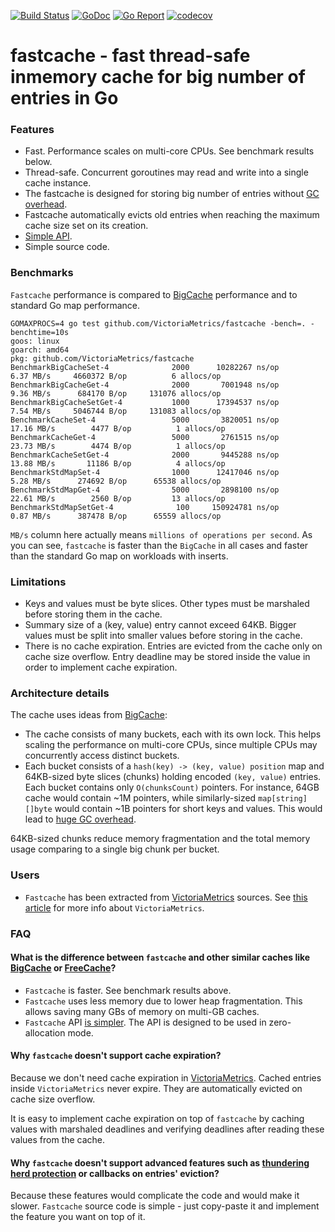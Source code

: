 [![Build Status](https://travis-ci.org/VictoriaMetrics/fastcache.svg)](https://travis-ci.org/VictoriaMetrics/fastcache)
[![GoDoc](https://godoc.org/github.com/VictoriaMetrics/fastcache?status.svg)](http://godoc.org/github.com/VictoriaMetrics/fastcache)
[![Go Report](https://goreportcard.com/badge/github.com/VictoriaMetrics/fastcache)](https://goreportcard.com/report/github.com/VictoriaMetrics/fastcache)
[![codecov](https://codecov.io/gh/VictoriaMetrics/fastcache/branch/master/graph/badge.svg)](https://codecov.io/gh/VictoriaMetrics/fastcache)

# fastcache - fast thread-safe inmemory cache for big number of entries in Go

### Features

* Fast. Performance scales on multi-core CPUs. See benchmark results below.
* Thread-safe. Concurrent goroutines may read and write into a single
  cache instance.
* The fastcache is designed for storing big number of entries without
  [GC overhead](https://syslog.ravelin.com/further-dangers-of-large-heaps-in-go-7a267b57d487).
* Fastcache automatically evicts old entries when reaching the maximum cache size
  set on its creation.
* [Simple API](http://godoc.org/github.com/VictoriaMetrics/fastcache).
* Simple source code.


### Benchmarks

`Fastcache` performance is compared to [BigCache](https://github.com/allegro/bigcache)
performance and to standard Go map performance.

```
GOMAXPROCS=4 go test github.com/VictoriaMetrics/fastcache -bench=. -benchtime=10s
goos: linux
goarch: amd64
pkg: github.com/VictoriaMetrics/fastcache
BenchmarkBigCacheSet-4      	    2000	  10282267 ns/op	   6.37 MB/s	 4660372 B/op	       6 allocs/op
BenchmarkBigCacheGet-4      	    2000	   7001948 ns/op	   9.36 MB/s	  684170 B/op	  131076 allocs/op
BenchmarkBigCacheSetGet-4   	    1000	  17394537 ns/op	   7.54 MB/s	 5046744 B/op	  131083 allocs/op
BenchmarkCacheSet-4         	    5000	   3820051 ns/op	  17.16 MB/s	    4477 B/op	       1 allocs/op
BenchmarkCacheGet-4         	    5000	   2761515 ns/op	  23.73 MB/s	    4474 B/op	       1 allocs/op
BenchmarkCacheSetGet-4      	    2000	   9445288 ns/op	  13.88 MB/s	   11186 B/op	       4 allocs/op
BenchmarkStdMapSet-4        	    1000	  12417046 ns/op	   5.28 MB/s	  274692 B/op	   65538 allocs/op
BenchmarkStdMapGet-4        	    5000	   2898100 ns/op	  22.61 MB/s	    2560 B/op	      13 allocs/op
BenchmarkStdMapSetGet-4     	     100	 150924781 ns/op	   0.87 MB/s	  387478 B/op	   65559 allocs/op
```

`MB/s` column here actually means `millions of operations per second`.
As you can see, `fastcache` is faster than the `BigCache` in all cases
and faster than the standard Go map on workloads with inserts.


### Limitations

* Keys and values must be byte slices. Other types must be marshaled before
  storing them in the cache.
* Summary size of a (key, value) entry cannot exceed 64KB. Bigger values must be
  split into smaller values before storing in the cache.
* There is no cache expiration. Entries are evicted from the cache only
  on cache size overflow. Entry deadline may be stored inside the value in order
  to implement cache expiration.


### Architecture details

The cache uses ideas from [BigCache](https://github.com/allegro/bigcache):

* The cache consists of many buckets, each with its own lock.
  This helps scaling the performance on multi-core CPUs, since multiple
  CPUs may concurrently access distinct buckets.
* Each bucket consists of a `hash(key) -> (key, value) position` map
  and 64KB-sized byte slices (chunks) holding encoded `(key, value)` entries.
  Each bucket contains only `O(chunksCount)` pointers. For instance, 64GB cache
  would contain ~1M pointers, while similarly-sized `map[string][]byte`
  would contain ~1B pointers for short keys and values. This would lead to
  [huge GC overhead](https://syslog.ravelin.com/further-dangers-of-large-heaps-in-go-7a267b57d487).

64KB-sized chunks reduce memory fragmentation and the total memory usage comparing
to a single big chunk per bucket.


### Users

* `Fastcache` has been extracted from [VictoriaMetrics](https://github.com/VictoriaMetrics/VictoriaMetrics) sources.
  See [this article](https://medium.com/devopslinks/victoriametrics-creating-the-best-remote-storage-for-prometheus-5d92d66787ac)
  for more info about `VictoriaMetrics`.


### FAQ

#### What is the difference between `fastcache` and other similar caches like [BigCache](https://github.com/allegro/bigcache) or [FreeCache](https://github.com/coocood/freecache)?

* `Fastcache` is faster. See benchmark results above.
* `Fastcache` uses less memory due to lower heap fragmentation. This allows
  saving many GBs of memory on multi-GB caches.
* `Fastcache` API [is simpler](http://godoc.org/github.com/VictoriaMetrics/fastcache).
  The API is designed to be used in zero-allocation mode.


#### Why `fastcache` doesn't support cache expiration?

Because we don't need cache expiration in [VictoriaMetrics](https://github.com/VictoriaMetrics/VictoriaMetrics).
Cached entries inside `VictoriaMetrics` never expire. They are automatically evicted on cache size overflow.

It is easy to implement cache expiration on top of `fastcache` by caching values
with marshaled deadlines and verifying deadlines after reading these values
from the cache.


#### Why `fastcache` doesn't support advanced features such as [thundering herd protection](https://en.wikipedia.org/wiki/Thundering_herd_problem) or callbacks on entries' eviction?

Because these features would complicate the code and would make it slower.
`Fastcache` source code is simple - just copy-paste it and implement the feature you want
on top of it.
